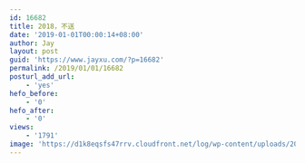 ```yaml
---
id: 16682
title: 2018，不送
date: '2019-01-01T00:00:14+08:00'
author: Jay
layout: post
guid: 'https://www.jayxu.com/?p=16682'
permalink: /2019/01/01/16682
posturl_add_url:
    - 'yes'
hefo_before:
    - '0'
hefo_after:
    - '0'
views:
    - '1791'
image: 'https://d1k8eqsfs47rrv.cloudfront.net/log/wp-content/uploads/2019/01/2018-2019.png'
---
```


<!-- wp:paragraph -->
<p></p>
<!-- /wp:paragraph -->

<!-- wp:image {"id":16683,"linkDestination":"media"} -->
<figure class="wp-block-image"><a href="https://www.jayxu.com/log/wp-content/uploads/2019/01/2018-2019.png"><img src="https://www.jayxu.com/log/wp-content/uploads/2019/01/2018-2019.png" alt="" class="wp-image-16683"/></a></figure>
<!-- /wp:image -->